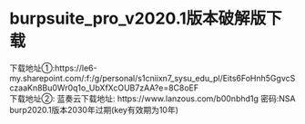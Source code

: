<h1>burpsuite_pro_v2020.1版本破解版下载</h1>
下载地址①:https://le6-my.sharepoint.com/:f:/g/personal/s1cniixn7_sysu_edu_pl/Eits6FoHnh5GgvcSczaaKn8Bu0Wr0q1o_UbXfXcOUB7zAA?e=8C8oEF
<br>
下载地址②: 蓝奏云下载地址: https://www.lanzous.com/b00nbhd1g 密码:NSA
<br>burp2020.1版本2030年过期(key有效期为10年)
